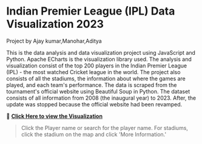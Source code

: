 # Indian Premier League (IPL) Data Visualization 2023
Project by  Ajay kumar,Manohar,Aditya

This is the data analysis and data visualization project using JavaScript and Python. Apache ECharts is the visualization library used. The analysis and visualization consist of the top 200 players in the Indian Premier League (IPL) - the most watched Cricket league in the world. The project also consists of all the stadiums, the information about where the games are played, and each team's performance. The data is scraped from the tournament's official website using Beautiful Soup in Python. The dataset consists of all information from 2008 (the inaugural year) to 2023. After, the update was stopped because the official website had been revamped.

🔗 **[Click Here to view the Visualization](https://ajay9381.github.io/IPL-Data-Visualization/)**

> Click the Player name or search for the player name. For stadiums, click the stadium on the map and click 'More Information.'
